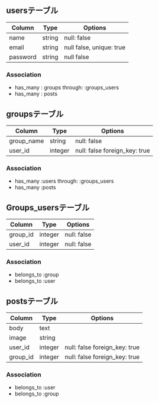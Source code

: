 ## usersテーブル

|Column|Type|Options|
|------|----|-------|
|name|string|null: false|
|email|string|null false, unique: true|
|password|string|null false|

### Association
- has_many : groups through: :groups_users
- has_many : posts

## groupsテーブル

|Column|Type|Options|
|------|----|-------|
|group_name|string|null: false|
|user_id|integer|null: false foreign_key: true|

### Association
- has_many :users through: :groups_users
- has_many :posts

## Groups_usersテーブル

|Column|Type|Options|
|------|----|-------|
|group_id|integer|null: false|
|user_id|integer|null: false|

### Association
- belongs_to :group
- belongs_to :user

## postsテーブル

|Column|Type|Options|
|------|----|-------|
|body|text||
|image|string||
|user_id|integer|null: false foreign_key: true|
|group_id|integer|null: false foreign_key: true|

### Association
- belongs_to :user
- belongs_to :group